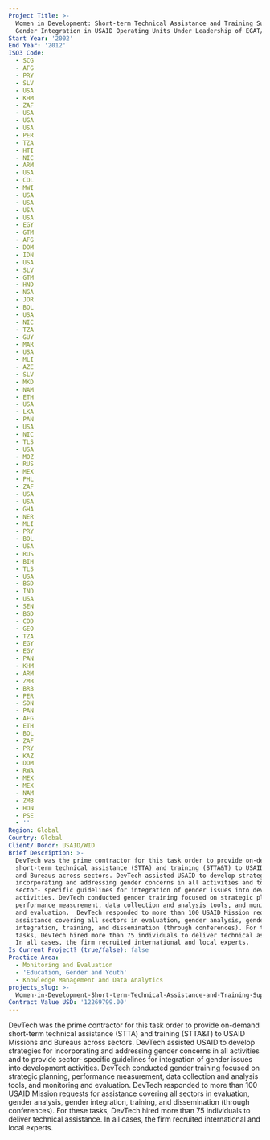 ```yaml
---
Project Title: >-
  Women in Development: Short-term Technical Assistance and Training Supporting
  Gender Integration in USAID Operating Units Under Leadership of EGAT/WID
Start Year: '2002'
End Year: '2012'
ISO3 Code:
  - SCG
  - AFG
  - PRY
  - SLV
  - USA
  - KHM
  - ZAF
  - USA
  - UGA
  - USA
  - PER
  - TZA
  - HTI
  - NIC
  - ARM
  - USA
  - COL
  - MWI
  - USA
  - USA
  - USA
  - USA
  - EGY
  - GTM
  - AFG
  - DOM
  - IDN
  - USA
  - SLV
  - GTM
  - HND
  - NGA
  - JOR
  - BOL
  - USA
  - NIC
  - TZA
  - GUY
  - MAR
  - USA
  - MLI
  - AZE
  - SLV
  - MKD
  - NAM
  - ETH
  - USA
  - LKA
  - PAN
  - USA
  - NIC
  - TLS
  - USA
  - MOZ
  - RUS
  - MEX
  - PHL
  - ZAF
  - USA
  - USA
  - GHA
  - NER
  - MLI
  - PRY
  - BOL
  - USA
  - RUS
  - BIH
  - TLS
  - USA
  - BGD
  - IND
  - USA
  - SEN
  - BGD
  - COD
  - GEO
  - TZA
  - EGY
  - EGY
  - PAN
  - KHM
  - ARM
  - ZMB
  - BRB
  - PER
  - SDN
  - PAN
  - AFG
  - ETH
  - BOL
  - ZAF
  - PRY
  - KAZ
  - DOM
  - RWA
  - MEX
  - MEX
  - NAM
  - ZMB
  - HON
  - PSE
  - ''
Region: Global
Country: Global
Client/ Donor: USAID/WID
Brief Description: >-
  DevTech was the prime contractor for this task order to provide on-demand
  short-term technical assistance (STTA) and training (STTA&T) to USAID Missions
  and Bureaus across sectors. DevTech assisted USAID to develop strategies for
  incorporating and addressing gender concerns in all activities and to provide
  sector- specific guidelines for integration of gender issues into development
  activities. DevTech conducted gender training focused on strategic planning,
  performance measurement, data collection and analysis tools, and monitoring
  and evaluation.  DevTech responded to more than 100 USAID Mission requests for
  assistance covering all sectors in evaluation, gender analysis, gender
  integration, training, and dissemination (through conferences). For these
  tasks, DevTech hired more than 75 individuals to deliver technical assistance.
  In all cases, the firm recruited international and local experts.
Is Current Project? (true/false): false
Practice Area:
  - Monitoring and Evaluation
  - 'Education, Gender and Youth'
  - Knowledge Management and Data Analytics
projects_slug: >-
  Women-in-Development-Short-term-Technical-Assistance-and-Training-Supporting-Gender-Integration-in
Contract Value USD: '12269799.00'
---
```

DevTech was the prime contractor for this task order to provide on-demand short-term technical assistance (STTA) and training (STTA&T) to USAID Missions and Bureaus across sectors. DevTech assisted USAID to develop strategies for incorporating and addressing gender concerns in all activities and to provide sector- specific guidelines for integration of gender issues into development activities. DevTech conducted gender training focused on strategic planning, performance measurement, data collection and analysis tools, and monitoring and evaluation.  DevTech responded to more than 100 USAID Mission requests for assistance covering all sectors in evaluation, gender analysis, gender integration, training, and dissemination (through conferences). For these tasks, DevTech hired more than 75 individuals to deliver technical assistance. In all cases, the firm recruited international and local experts.
